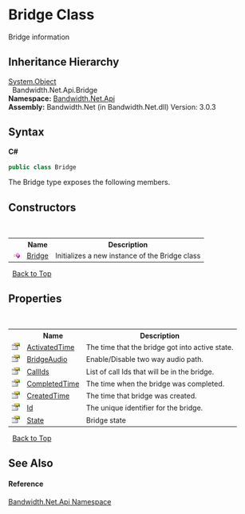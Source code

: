 ﻿# Bridge Class
 

Bridge information


## Inheritance Hierarchy
<a href="http://msdn2.microsoft.com/en-us/library/e5kfa45b" target="_blank">System.Object</a><br />&nbsp;&nbsp;Bandwidth.Net.Api.Bridge<br />
**Namespace:**&nbsp;<a href ="N_Bandwidth_Net_Api.md">Bandwidth.Net.Api</a><br />**Assembly:**&nbsp;Bandwidth.Net (in Bandwidth.Net.dll) Version: 3.0.3

## Syntax

**C#**<br />
``` C#
public class Bridge
```

The Bridge type exposes the following members.


## Constructors
&nbsp;<table><tr><th></th><th>Name</th><th>Description</th></tr><tr><td>![Public method](media/pubmethod.gif "Public method")</td><td><a href ="M_Bandwidth_Net_Api_Bridge__ctor.md">Bridge</a></td><td>
Initializes a new instance of the Bridge class</td></tr></table>&nbsp;
<a href="#bridge-class">Back to Top</a>

## Properties
&nbsp;<table><tr><th></th><th>Name</th><th>Description</th></tr><tr><td>![Public property](media/pubproperty.gif "Public property")</td><td><a href ="P_Bandwidth_Net_Api_Bridge_ActivatedTime.md">ActivatedTime</a></td><td>
The time that the bridge got into active state.</td></tr><tr><td>![Public property](media/pubproperty.gif "Public property")</td><td><a href ="P_Bandwidth_Net_Api_Bridge_BridgeAudio.md">BridgeAudio</a></td><td>
Enable/Disable two way audio path.</td></tr><tr><td>![Public property](media/pubproperty.gif "Public property")</td><td><a href ="P_Bandwidth_Net_Api_Bridge_CallIds.md">CallIds</a></td><td>
List of call Ids that will be in the bridge.</td></tr><tr><td>![Public property](media/pubproperty.gif "Public property")</td><td><a href ="P_Bandwidth_Net_Api_Bridge_CompletedTime.md">CompletedTime</a></td><td>
The time when the bridge was completed.</td></tr><tr><td>![Public property](media/pubproperty.gif "Public property")</td><td><a href ="P_Bandwidth_Net_Api_Bridge_CreatedTime.md">CreatedTime</a></td><td>
The time that bridge was created.</td></tr><tr><td>![Public property](media/pubproperty.gif "Public property")</td><td><a href ="P_Bandwidth_Net_Api_Bridge_Id.md">Id</a></td><td>
The unique identifier for the bridge.</td></tr><tr><td>![Public property](media/pubproperty.gif "Public property")</td><td><a href ="P_Bandwidth_Net_Api_Bridge_State.md">State</a></td><td>
Bridge state</td></tr></table>&nbsp;
<a href="#bridge-class">Back to Top</a>

## See Also


#### Reference
<a href ="N_Bandwidth_Net_Api.md">Bandwidth.Net.Api Namespace</a><br />